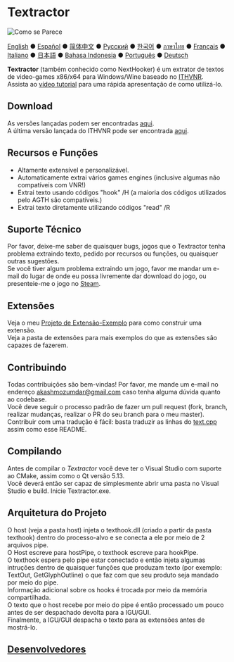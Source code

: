 # Textractor

![Como se Parece](screenshot.png)

[English](README.md) ● [Español](README_ES.md) ● [简体中文](README_SC.md) ● [Русский](README_RU.md) ● [한국어](README_KR.md) ● [ภาษาไทย](README_TH.md) ● [Français](README_FR.md) ● [Italiano](README_IT.md) ● [日本語](README_JP.md) ● [Bahasa Indonesia](README_ID.md) ● [Português](README_PT.md) ● [Deutsch](README_DE.md)

**Textractor** (também conhecido como NextHooker) é um extrator de textos de video-games x86/x64  para Windows/Wine baseado no [ITHVNR](https://web.archive.org/web/20160202084144/http://www.hongfire.com/forum/showthread.php/438331-ITHVNR-ITH-with-the-VNR-engine).<br>
Assista ao [vídeo tutorial](docs/TUTORIAL.md) para uma rápida apresentação de como utilizá-lo.

## Download

As versões lançadas podem ser encontradas [aqui](https://github.com/Artikash/Textractor/releases).<br>
A última versão lançada do ITHVNR pode ser encontrada [aqui](https://drive.google.com/open?id=13aHF4uIXWn-3YML_k2YCDWhtGgn5-tnO).

## Recursos e Funções

- Altamente extensível e personalizável.
- Automaticamente extrai vários games engines (inclusive algumas não compatíveis com VNR!)
- Extrai texto usando códigos "hook" /H (a maioria dos códigos utilizados pelo AGTH são compatíveis.)
- Extrai texto diretamente utilizando códigos "read" /R

## Suporte Técnico

Por favor, deixe-me saber de quaisquer bugs, jogos que o Textractor tenha problema extraindo texto, pedido por recursos ou funções, ou quaisquer outras sugestões.<br>
Se você tiver algum problema extraindo um jogo, favor me mandar um e-mail do lugar de onde eu possa livremente dar download do jogo, ou presenteie-me o jogo no [Steam](https://steamcommunity.com/profiles/76561198097566313/).

## Extensões

Veja o meu [Projeto de Extensão-Exemplo](https://github.com/Artikash/ExampleExtension) para como construir uma extensão.<br>
Veja a pasta de extensões para mais exemplos do que as extensões são capazes de fazerem. 

## Contribuindo

Todas contribuições são bem-vindas! Por favor, me mande um e-mail no endereço akashmozumdar@gmail.com caso tenha alguma dúvida quanto ao codebase.<br>
Você deve seguir o processo padrão de fazer um pull request (fork, branch, realizar mudanças, realizar o PR do seu branch para o meu master).<br>
Contribuir com uma tradução é fácil: basta traduzir as linhas do [text.cpp](text.cpp) assim como esse README.

## Compilando

Antes de compilar o  *Textractor* você deve ter o Visual Studio com suporte ao CMake, assim como o Qt versão 5.13.<br>
Você deverá então ser capaz de simplesmente abrir uma pasta no Visual Studio e build. Inicie Textractor.exe.

## Arquitetura do Projeto

O host (veja a pasta host) injeta o texthook.dll (criado a partir da pasta texthook) dentro do processo-alvo e se conecta a ele por meio de 2 arquivos pipe.<br>
O Host escreve para hostPipe, o texthook escreve para hookPipe.<br>
O texthook espera pelo pipe estar conectado e então injeta algumas intruções dentro de quaisquer funções que produzam texto (por exemplo: TextOut, GetGlyphOutline) o que faz com que seu produto seja mandado por meio do pipe.<br>
Informação adicional sobre os hooks é trocada por meio da memória compartilhada.<br>
O texto que o host recebe por meio do pipe é então processado um pouco antes de ser despachado devolta para a IGU/GUI.<br>
Finalmente, a IGU/GUI despacha o texto para as extensões antes de mostrá-lo.

## [Desenvolvedores](docs/CREDITS.md)
